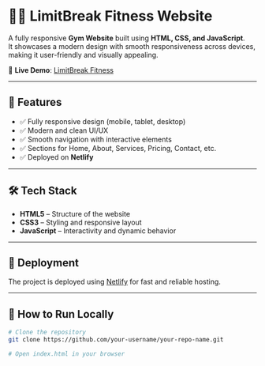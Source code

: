 # 🏋️‍♂️ LimitBreak Fitness Website

A fully responsive **Gym Website** built using **HTML, CSS, and JavaScript**.  
It showcases a modern design with smooth responsiveness across devices, making it user-friendly and visually appealing.

🔗 **Live Demo**: [LimitBreak Fitness](https://limitbreak-fitness.netlify.app/)

---

## 📌 Features
- ✅ Fully responsive design (mobile, tablet, desktop)
- ✅ Modern and clean UI/UX
- ✅ Smooth navigation with interactive elements
- ✅ Sections for Home, About, Services, Pricing, Contact, etc.
- ✅ Deployed on **Netlify**

---

## 🛠️ Tech Stack
- **HTML5** – Structure of the website  
- **CSS3** – Styling and responsive layout  
- **JavaScript** – Interactivity and dynamic behavior  

---

## 🚀 Deployment
The project is deployed using [Netlify](https://www.netlify.com/) for fast and reliable hosting.  

---

## 📂 How to Run Locally
```bash
# Clone the repository
git clone https://github.com/your-username/your-repo-name.git

# Open index.html in your browser
